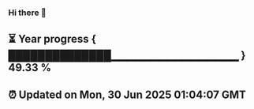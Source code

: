 ### Hi there 👋
⏳ Year progress { ██████████████▁▁▁▁▁▁▁▁▁▁▁▁▁▁▁▁ } 49.33 %
---
⏰ Updated on Mon, 30 Jun 2025 01:04:07 GMT
---
